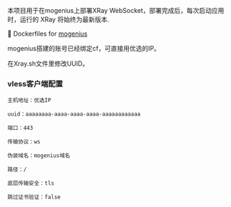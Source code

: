 
本项目用于在mogenius上部署XRay WebSocket，部署完成后，每次启动应用时，运行的 XRay 将始终为最新版本.

:whale: Dockerfiles for [mogenius](https://mogenius.io)

mogenius搭建的账号已经绑定cf，可直接用优选的IP。

在Xray.sh文件里修改UUID。

###  vless客户端配置

```
主机地址：优选IP

uuid：aaaaaaaa-aaaa-aaaa-aaaa-aaaaaaaaaaaa

端口：443

传输协议：ws

伪装域名：mogenius域名

路径：/

底层传输安全：tls

跳过证书验证：false
```
